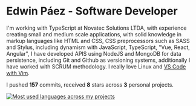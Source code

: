 # Edwin Páez - Software Developer
I'm working with TypeScript at Novatec Solutions LTDA, with experience creating small and medium scale applications, with solid knowledge in markup languages like HTML and CSS, CSS preprocessors such as SASS and Stylus, including dynamism with JavaScript, TypeScript, "Vue, React, Angular", I have developed APIS using NodeJS and MongoDB for data persistence, including Git and Github as versioning systems, additionally I have worked with SCRUM methodology. I really love Linux and [VS Code with Vim](https://gist.github.com/M8-Babbage/cbf8e9e0990d2119252ac86eab2f07e3).

I pushed **157** commits, received **8** stars across **3** personal projects.

[![Most used languages across my projects](https://github-readme-stats.vercel.app/api/top-langs/?username=M8-Babbage&layout=compact&hide=css,html)](https://github.com/M8-Babbage/M8-Babbage)
